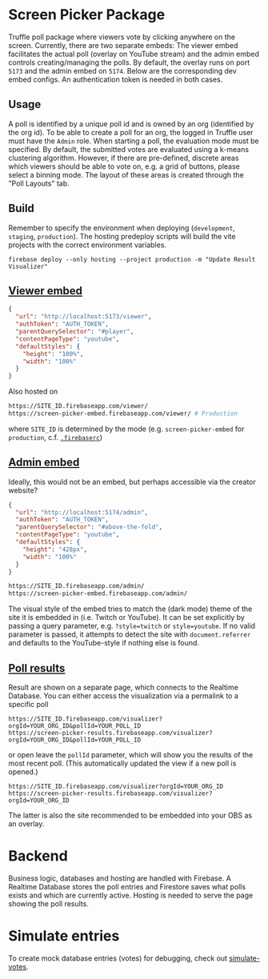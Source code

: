# Screen Picker Package

Truffle poll package where viewers vote by clicking anywhere on the screen. Currently, there are two separate embeds: The viewer embed facilitates the actual poll (overlay on YouTube stream) and the admin embed controls creating/managing the polls. By default, the overlay runs on port `5173` and the admin embed on `5174`. Below are the corresponding dev embed configs. An authentication token is needed in both cases.

## Usage

A poll is identified by a unique poll id and is owned by an org (identified by the org id). To be able to create a poll for an org, the logged in Truffle user must have the `Admin` role. When starting a poll, the evaluation mode must be specified. By default, the submitted votes are evaluated using a k-means clustering algorithm. However, if there are pre-defined, discrete areas which viewers should be able to vote on, e.g. a grid of buttons, please select a binning mode. The layout of these areas is created through the "Poll Layouts" tab.

## Build

Remember to specify the environment when deploying (`development`, `staging`, `production`). The hosting predeploy scripts will build the vite projects with the correct environment variables.

    firebase deploy --only hosting --project production -m "Update Result Visualizer"

## [Viewer embed](viewer-embed)

```json
{
  "url": "http://localhost:5173/viewer",
  "authToken": "AUTH_TOKEN",
  "parentQuerySelector": "#player",
  "contentPageType": "youtube",
  "defaultStyles": {
    "height": "100%",
    "width": "100%"
  }
}
```

Also hosted on

```bash
https://SITE_ID.firebaseapp.com/viewer/
https://screen-picker-embed.firebaseapp.com/viewer/ # Production
```

where `SITE_ID` is determined by the mode (e.g. `screen-picker-embed` for `production`, c.f. [`.firebaserc`](.firebaserc))

## [Admin embed](admin-embed)

Ideally, this would not be an embed, but perhaps accessible via the creator website?

```json
{
  "url": "http://localhost:5174/admin",
  "authToken": "AUTH_TOKEN",
  "parentQuerySelector": "#above-the-fold",
  "contentPageType": "youtube",
  "defaultStyles": {
    "height": "428px",
    "width": "100%"
  }
}
```

```bash
https://SITE_ID.firebaseapp.com/admin/
https://screen-picker-embed.firebaseapp.com/admin/
```

The visual style of the embed tries to match the (dark mode) theme of the site it is embedded in (i.e. Twitch or YouTube). It can be set explicitly by passing a query parameter, e.g. `?style=twitch` or `style=youtube`. If no valid parameter is passed, it attempts to detect the site with `document.referrer` and defaults to the YouTube-style if nothing else is found.

## [Poll results](results-visualizer)

Result are shown on a separate page, which connects to the Realtime Database. You can either access the visualization via a permalink to a specific poll

```
https://SITE_ID.firebaseapp.com/visualizer?orgId=YOUR_ORG_ID&pollId=YOUR_POLL_ID
https://screen-picker-results.firebaseapp.com/visualizer?orgId=YOUR_ORG_ID&pollId=YOUR_POLL_ID
```

or open leave the `pollId` parameter, which will show you the results of the most recent poll. (This automatically updated the view if a new poll is opened.)

```
https://SITE_ID.firebaseapp.com/visualizer?orgId=YOUR_ORG_ID
https://screen-picker-results.firebaseapp.com/visualizer?orgId=YOUR_ORG_ID
```

The latter is also the site recommended to be embedded into your OBS as an overlay.

# Backend

Business logic, databases and hosting are handled with Firebase. A Realtime Database stores the poll entries and Firestore saves what polls exists and which are currently active. Hosting is needed to serve the page showing the poll results.

# Simulate entries

To create mock database entries (votes) for debugging, check out [simulate-votes](simulate-votes).
